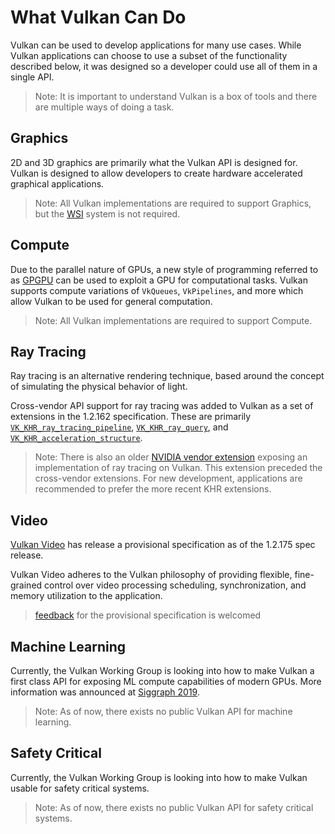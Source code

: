 # What Vulkan Can Do

Vulkan can be used to develop applications for many use cases. While Vulkan applications can choose to use a subset of the functionality described below, it was designed so a developer could use all of them in a single API.

> Note: It is important to understand Vulkan is a box of tools and there are multiple ways of doing a task.

## Graphics

2D and 3D graphics are primarily what the Vulkan API is designed for. Vulkan is designed to allow developers to create hardware accelerated graphical applications.

> Note: All Vulkan implementations are required to support Graphics, but the [WSI](./wsi.md) system is not required.

## Compute

Due to the parallel nature of GPUs, a new style of programming referred to as [GPGPU](https://en.wikipedia.org/wiki/General-purpose_computing_on_graphics_processing_units) can be used to exploit a GPU for computational tasks. Vulkan supports compute variations of `VkQueues`, `VkPipelines`, and more which allow Vulkan to be used for general computation.

> Note: All Vulkan implementations are required to support Compute.

## Ray Tracing

Ray tracing is an alternative rendering technique, based around the concept of simulating the physical behavior of light.

Cross-vendor API support for ray tracing was added to Vulkan as a set of extensions in the 1.2.162 specification.
These are primarily [`VK_KHR_ray_tracing_pipeline`](https://www.khronos.org/registry/vulkan/specs/1.2-extensions/html/vkspec.html#VK_KHR_ray_tracing_pipeline), [`VK_KHR_ray_query`](https://www.khronos.org/registry/vulkan/specs/1.2-extensions/html/vkspec.html#VK_KHR_ray_query), and [`VK_KHR_acceleration_structure`](https://www.khronos.org/registry/vulkan/specs/1.2-extensions/html/vkspec.html#VK_KHR_acceleration_structure).

> Note: There is also an older [NVIDIA vendor extension](https://www.khronos.org/registry/vulkan/specs/1.2-extensions/html/vkspec.html#VK_NV_ray_tracing) exposing an implementation of ray tracing on Vulkan. This extension preceded the cross-vendor extensions. For new development, applications are recommended to prefer the more recent KHR extensions.

## Video

[Vulkan Video](https://www.khronos.org/blog/an-introduction-to-vulkan-video?mc_cid=8052312abe&mc_eid=64241dfcfa) has release a provisional specification as of the 1.2.175 spec release.

Vulkan Video adheres to the Vulkan philosophy of providing flexible, fine-grained control over video processing scheduling, synchronization, and memory utilization to the application.

> [feedback](https://github.com/KhronosGroup/Vulkan-Docs/issues/1497) for the provisional specification is welcomed

## Machine Learning

Currently, the Vulkan Working Group is looking into how to make Vulkan a first class API for exposing ML compute capabilities of modern GPUs. More information was announced at [Siggraph 2019](https://www.youtube.com/watch?v=_57aiwJISCI&feature=youtu.be&t=5007).

> Note: As of now, there exists no public Vulkan API for machine learning.

## Safety Critical

Currently, the Vulkan Working Group is looking into how to make Vulkan usable for safety critical systems.

> Note: As of now, there exists no public Vulkan API for safety critical systems.
